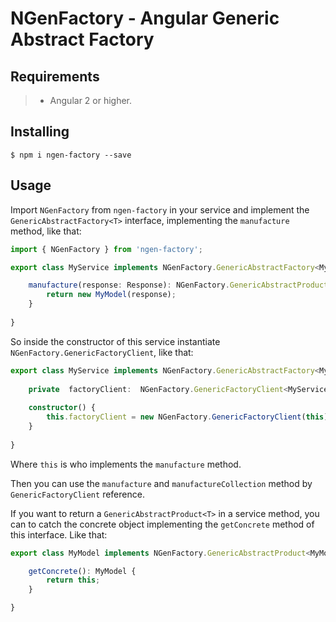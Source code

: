# NGenFactory - Angular Generic Abstract Factory

## Requirements

>- Angular 2 or higher.

## Installing

	$ npm i ngen-factory --save

## Usage

Import ```NGenFactory``` from ```ngen-factory``` in your service and implement the ```GenericAbstractFactory<T>``` interface, implementing the  ```manufacture``` method, like that:

```typescript
import { NGenFactory } from 'ngen-factory';

export class MyService implements NGenFactory.GenericAbstractFactory<MyService> {

	manufacture(response: Response): NGenFactory.GenericAbstractProduct<MyService> {
		return new MyModel(response);
	}
	
}
```

So inside the constructor of this service instantiate ```NGenFactory.GenericFactoryClient```, like that:

```typescript
export class MyService implements NGenFactory.GenericAbstractFactory<MyService> {
	
	private  factoryClient:  NGenFactory.GenericFactoryClient<MyService>;
	
	constructor() {
		this.factoryClient = new NGenFactory.GenericFactoryClient(this);
	}
	
}
```

Where ```this``` is who implements the ```manufacture``` method.

Then you can use the ```manufacture``` and ```manufactureCollection``` method by ```GenericFactoryClient``` reference.

If you want to return a ```GenericAbstractProduct<T>``` in a service method, you can to catch the concrete object implementing the ```getConcrete``` method of this interface. Like that:

```typescript
export class MyModel implements NGenFactory.GenericAbstractProduct<MyModel> {

	getConcrete(): MyModel {
		return this;
	}

}
```

